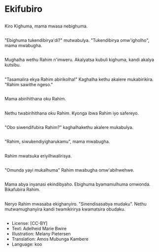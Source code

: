 # Ekifubiro

##
Kiro Kighuma, mama mwasa nebighuma.

##
"Ebighuma tukendibirya'di?" mutwabulya. "Tukendibirya omw'igholho", mama mwabugha.

##
Mughalha wethu Rahim n'imweru. Akalyatsa kubuli kighuma, kandi akalya kutsibu.

##
"Tasamalira ekya Rahim abirikolha!" Kaghalha kethu akalere mukabirikira. "Rahim sawithe ngeso."

##
Mama abirihithana oku Rahim.

##
Nethu twabirihithana oku Rahim. Kyonga ibwa Rahim iyo safereyo.

##
"Obo siwendifubira Rahim?" kaghalhakethu akalere mukabulya.

##
"Rahim, siwukendiyigharukamu", mama mwabugha.

##
Rahim mwatsuka eriyilhwalirisya.

##
"Omunda yayi mukalhuma" Rahim mwabugha omw'abihwehwe.

##
Mama abya inyanasi ekindibyaho. Ebighuma byamamulhuma omwonda. Bikafubira Rahim.

##
Neryo Rahim mwasaba ekighanyiro. "Sinendisasabya mudaku". Nethu mutwamughanyira kandi twamikirirya kwamatsira obudaku.

##
* License: [CC-BY]
* Text: Adelheid Marie Bwire
* Illustration: Melany Pietersen
* Translation: Amos Mubunga Kambere
* Language: koo
